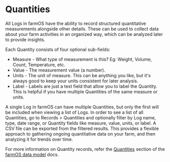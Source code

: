 # Quantities

All Logs in farmOS have the ability to record structured quantitative
measurements alongside other details. These can be used to collect data about
your farm activities in an organized way, which can be analyzed later to
provide insights.

Each Quantity consists of four optional sub-fields:

* Measure - What type of measurement is this? Eg: Weight, Volume, Count,
  Temperature, etc.
* Value - The measurement value (a number).
* Units - The unit of measure. This can be anything you like, but it's always
  good to keep your units consistent for later analysis.
* Label - Labels are just a text field that allow you to label the Quantity.
  This is helpful if you have multiple Quantities of the same measure or units.

A single Log in farmOS can have multiple Quantities, but only the first will be
included when viewing a list of Logs. In order to see a list of all Quantities,
go to Records > Quantities and optionally filter by Log name, type, date range,
or Quantity fields like measure, value, units, or label. A CSV file can be
exported from the filtered results. This provides a flexible approach to
gathering ongoing quantitative data on your farm, and then analyzing it for
trends over time.

For more information on Quantity records, refer the
[Quantities](/model/type/quantity) section of the [farmOS data model](/model)
docs.
